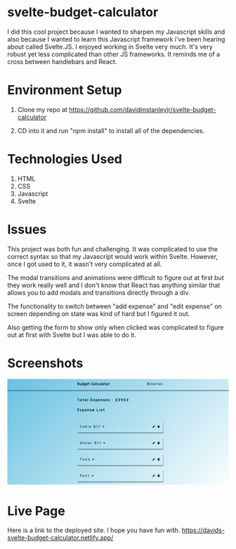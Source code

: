 # svelte-budget-calculator

I did this cool project because I wanted to sharpen my Javascript skills and also because I wanted to learn this Javascript framework i've been hearing about called Svelte.JS. I enjoyed working in Svelte very much. It's very robust yet less complicated than other JS frameworks. It reminds me of a cross between handlebars and React.

# Environment Setup

1. Clone my repo at https://github.com/davidmstanleyjr/svelte-budget-calculator

2. CD into it and run "npm install" to install all of the dependencies.

# Technologies Used
1. HTML
2. CSS 
3. Javascript
4. Svelte

# Issues
This project was both fun and challenging. It was complicated to use the correct syntax so that my Javascript would work within Svelte. However, once I got used to it, it wasn't very complicated at all. 

The modal transitions and animations were difficult to figure out at first but they work really well and I don't know that React has anything similar that allows you to add modals and transitions directly through a div.

The functionality to switch between "add expense" and "edit expense" on screen depending on state was kind of hard but I figured it out.

Also getting the form to show only when clicked was complicated to figure out at first with Svelte but I was able to do it.

# Screenshots

![Screenshot 1](public/snip1.png)

# Live Page

Here is a link to the deployed site. I hope you have fun with.
https://davids-svelte-budget-calculator.netlify.app/